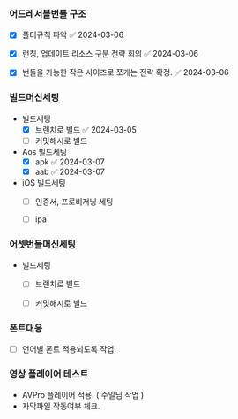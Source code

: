 
### 어드레서블번들 구조
- [x] 폴더규칙 파악 ✅ 2024-03-06
- [x] 런칭, 업데이트 리소스 구분 전략 회의 ✅ 2024-03-06
- [x] 번들을 가능한 작은 사이즈로 쪼개는 전략 확정. ✅ 2024-03-06


### 빌드머신세팅
- 빌드세팅
	- [x] 브랜치로 빌드 ✅ 2024-03-05
	- [ ] 커밋해시로 빌드
- Aos 빌드세팅
	- [x] apk ✅ 2024-03-07
	- [x] aab ✅ 2024-03-07
- iOS 빌드세팅
	- [ ] 인증서, 프로비저닝 세팅
	- [ ] ipa 


### 어셋번들머신세팅
- 빌드세팅
	- [ ] 브랜치로 빌드
	- [ ] 커밋해시로 빌드


### 폰트대응
- [ ] 언어별 폰트 적용되도록 작업.


### 영상 플레이어 테스트
- AVPro 플레이어 적용. ( 수일님 작업 )
- 자막파일 작동여부 체크.